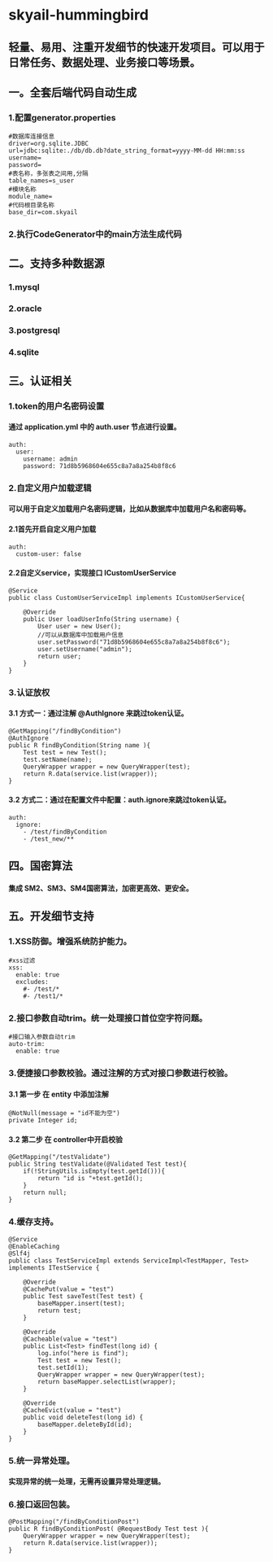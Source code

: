# skyail-hummingbird
## 轻量、易用、注重开发细节的快速开发项目。可以用于日常任务、数据处理、业务接口等场景。

## 一。全套后端代码自动生成
### 1.配置generator.properties
    #数据库连接信息
    driver=org.sqlite.JDBC
    url=jdbc:sqlite:./db/db.db?date_string_format=yyyy-MM-dd HH:mm:ss
    username=
    password=
    #表名称，多张表之间用,分隔
    table_names=s_user
    #模块名称
    module_name=
    #代码根目录名称
    base_dir=com.skyail
### 2.执行CodeGenerator中的main方法生成代码

## 二。支持多种数据源
### 1.mysql
### 2.oracle
### 3.postgresql
### 4.sqlite

## 三。认证相关
### 1.token的用户名密码设置
#### 通过 application.yml 中的 auth.user 节点进行设置。
    auth:
      user:
        username: admin
        password: 71d8b5968604e655c8a7a8a254b8f8c6

### 2.自定义用户加载逻辑
#### 可以用于自定义加载用户名密码逻辑，比如从数据库中加载用户名和密码等。
#### 2.1首先开启自定义用户加载
    auth:
      custom-user: false
#### 2.2自定义service，实现接口 ICustomUserService
    @Service
    public class CustomUserServiceImpl implements ICustomUserService{
    
        @Override
        public User loadUserInfo(String username) {
            User user = new User();
            //可以从数据库中加载用户信息
            user.setPassword("71d8b5968604e655c8a7a8a254b8f8c6");
            user.setUsername("admin");
            return user;
        }
    }

### 3.认证放权
#### 3.1 方式一：通过注解 @AuthIgnore 来跳过token认证。
    @GetMapping("/findByCondition")
    @AuthIgnore
    public R findByCondition(String name ){
        Test test = new Test();
        test.setName(name);
        QueryWrapper wrapper = new QueryWrapper(test);
        return R.data(service.list(wrapper));
    }
#### 3.2 方式二：通过在配置文件中配置：auth.ignore来跳过token认证。
    auth:
      ignore:
        - /test/findByCondition
        - /test_new/**
        
## 四。国密算法
#### 集成 SM2、SM3、SM4国密算法，加密更高效、更安全。

## 五。开发细节支持
### 1.XSS防御。增强系统防护能力。
    #xss过滤
    xss:
      enable: true
      excludes:
        #- /test/*
        #- /test1/*
### 2.接口参数自动trim。统一处理接口首位空字符问题。
    #接口输入参数自动trim
    auto-trim:
      enable: true
### 3.便捷接口参数校验。通过注解的方式对接口参数进行校验。
#### 3.1 第一步 在 entity 中添加注解
    @NotNull(message = "id不能为空")
    private Integer id;
#### 3.2 第二步 在 controller中开启校验
    @GetMapping("/testValidate")
    public String testValidate(@Validated Test test){
        if(!StringUtils.isEmpty(test.getId())){
            return "id is "+test.getId();
        }
        return null;
    }
### 4.缓存支持。
    @Service
    @EnableCaching
    @Slf4j
    public class TestServiceImpl extends ServiceImpl<TestMapper, Test> implements ITestService {
    
        @Override
        @CachePut(value = "test")
        public Test saveTest(Test test) {
            baseMapper.insert(test);
            return test;
        }
    
        @Override
        @Cacheable(value = "test")
        public List<Test> findTest(long id) {
            log.info("here is find");
            Test test = new Test();
            test.setId(1);
            QueryWrapper wrapper = new QueryWrapper(test);
            return baseMapper.selectList(wrapper);
        }
    
        @Override
        @CacheEvict(value = "test")
        public void deleteTest(long id) {
            baseMapper.deleteById(id);
        }
    }
### 5.统一异常处理。
#### 实现异常的统一处理，无需再设置异常处理逻辑。
### 6.接口返回包装。
    @PostMapping("/findByConditionPost")
    public R findByConditionPost( @RequestBody Test test ){
        QueryWrapper wrapper = new QueryWrapper(test);
        return R.data(service.list(wrapper));
    }
